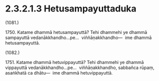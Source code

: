 # 2.3.2.1.3 Hetusampayuttaduka

(1081.)

1750\. Katame dhammā hetusampayuttā? Tehi dhammehi ye dhammā sampayuttā vedanākkhandho…pe…  viññāṇakkhandho—  ime dhammā hetusampayuttā.

(1082.)

1751\. Katame dhammā hetuvippayuttā? Tehi dhammehi ye dhammā vippayuttā vedanākkhandho…pe…  viññāṇakkhandho, sabbañca rūpaṃ, asaṅkhatā ca dhātu—  ime dhammā hetuvippayuttā.
